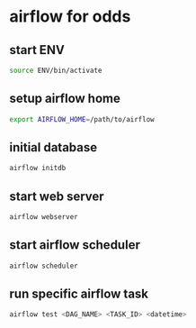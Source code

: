 # airflow for odds

## start ENV
```bash
source ENV/bin/activate
```

## setup airflow home
```bash
export AIRFLOW_HOME=/path/to/airflow
```

## initial database
```bash
airflow initdb
```

## start web server
```bash
airflow webserver
```

## start airflow scheduler
```bash
airflow scheduler
```

## run specific airflow task
```bash
airflow test <DAG_NAME> <TASK_ID> <datetime>
```

